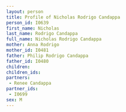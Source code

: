 ```yaml
---
layout: person
title: Profile of Nicholas Rodrigo Candappa
person_id: I0639
first_name: Nicholas
last_name: Rodrigo Candappa
full_name: Nicholas Rodrigo Candappa
mother: Anna Rodrigo
mother_id: I0481
father: Philip Rodrigo Candappa
father_id: I0480
children:
children_ids:
partners:
 - Renee Candappa
partner_ids:
 - I0699
sex: M
---
```


